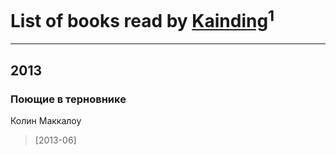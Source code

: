 # List of books read by [Kainding](https://plus.google.com/102220567175253488762)<sup>1</sup>
---

## 2013

### Поющие в терновнике
Колин Маккалоу
> [2013-06] 



